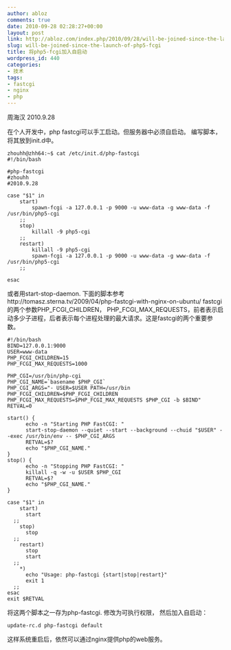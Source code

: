 ```yaml
---
author: abloz
comments: true
date: 2010-09-28 02:28:27+00:00
layout: post
link: http://abloz.com/index.php/2010/09/28/will-be-joined-since-the-launch-of-php5-fcgi/
slug: will-be-joined-since-the-launch-of-php5-fcgi
title: 将php5-fcgi加入自启动
wordpress_id: 440
categories:
- 技术
tags:
- fastcgi
- nginx
- php
---
```


周海汉
2010.9.28

在个人开发中，php fastcgi可以手工启动。但服务器中必须自启动。
编写脚本，将其放到init.d中。


    
    
    zhouhh@zhh64:~$ cat /etc/init.d/php-fastcgi
    #!/bin/bash
    
    #php-fastcgi
    #zhouhh
    #2010.9.28
    
    case "$1" in
    	start)
    		spawn-fcgi -a 127.0.0.1 -p 9000 -u www-data -g www-data -f /usr/bin/php5-cgi
    	;;
    	stop)
    		killall -9 php5-cgi
    	;;
    	restart)
    		killall -9 php5-cgi
    		spawn-fcgi -a 127.0.0.1 -p 9000 -u www-data -g www-data -f /usr/bin/php5-cgi
    	;;
    
    esac
    



或者用start-stop-daemon.
下面的脚本参考http://tomasz.sterna.tv/2009/04/php-fastcgi-with-nginx-on-ubuntu/
fastcgi的两个参数PHP_FCGI_CHILDREN，  PHP_FCGI_MAX_REQUESTS，前者表示启动多少子进程，后者表示每个进程处理的最大请求。这是fastcgi的两个重要参数。

    
    
    #!/bin/bash
    BIND=127.0.0.1:9000
    USER=www-data
    PHP_FCGI_CHILDREN=15
    PHP_FCGI_MAX_REQUESTS=1000
    
    PHP_CGI=/usr/bin/php-cgi
    PHP_CGI_NAME=`basename $PHP_CGI`
    PHP_CGI_ARGS="- USER=$USER PATH=/usr/bin PHP_FCGI_CHILDREN=$PHP_FCGI_CHILDREN PHP_FCGI_MAX_REQUESTS=$PHP_FCGI_MAX_REQUESTS $PHP_CGI -b $BIND"
    RETVAL=0
    
    start() {
          echo -n "Starting PHP FastCGI: "
          start-stop-daemon --quiet --start --background --chuid "$USER" --exec /usr/bin/env -- $PHP_CGI_ARGS
          RETVAL=$?
          echo "$PHP_CGI_NAME."
    }
    stop() {
          echo -n "Stopping PHP FastCGI: "
          killall -q -w -u $USER $PHP_CGI
          RETVAL=$?
          echo "$PHP_CGI_NAME."
    }
    
    case "$1" in
        start)
          start
      ;;
        stop)
          stop
      ;;
        restart)
          stop
          start
      ;;
        *)
          echo "Usage: php-fastcgi {start|stop|restart}"
          exit 1
      ;;
    esac
    exit $RETVAL
    
    



将这两个脚本之一存为php-fastcgi. 修改为可执行权限， 然后加入自启动：

    
    
    update-rc.d php-fastcgi default
    



这样系统重启后，依然可以通过nginx提供php的web服务。
